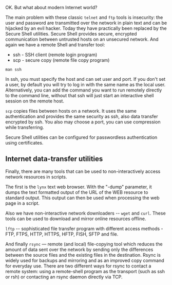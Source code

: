 OK. But what about modern Internet world?

The main problem with these classic `telnet` and `ftp` tools is insecurity: the user and password are transmitted over the network in plain text and can be hijacked by an evil hacker. Today they have practically been replaced by the Secure Shell utilities. Secure Shell provides secure, encrypted communication between untrusted hosts on an unsecured network. And again we have a remote Shell and transfer tool:
* ssh - SSH client (remote login program)
* scp - secure copy (remote file copy program)
```
man ssh
```
In ssh, you must specify the host and can set user and port. If you don't set a user, by default you will try to log in with the same name as the local user. Alternatively, you can add the command you want to run remotely directly to the command line, without that ssh will just start an interactive shell session on the remote host.

`scp` copies files between hosts on a network.  It uses the same authentication and provides the same security as ssh, also data transfer encrypted by ssh. You also may choose a port, you can use compression while transferring.

Secure Shell utilities can be configured for passwordless authentication using certificates.

## Internet data-transfer utilities

Finally, there are many tools that can be used to non-interactively access network resources in scripts.

The first is the `lynx` text web browser. With the "-dump" parameter, it dumps the text formatted output of the URL of the WEB resource to standard output. This output can then be used when processing the web page in a script.

Also we have non-interactive network downloaders -- `wget` and `curl`. These tools can be used to download and mirror online resources offline.
 
`lftp` -- sophisticated file transfer program with different access methods - FTP, FTPS, HTTP, HTTPS, HFTP, FISH, SFTP and file.

And finally `rsync` — remote (and local) file-copying tool which reduces the amount  of  data  sent over the network by sending only the differences between the source files and the existing files in the destination.  Rsync is widely used for backups and  mirroring and as an improved copy command for everyday use. There  are two different ways for rsync to contact a remote system: using a remote-shell program as the transport (such as ssh or rsh) or contacting an rsync daemon directly via TCP.

